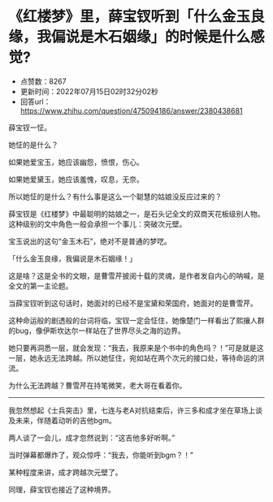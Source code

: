 # 《红楼梦》里，薛宝钗听到「什么金玉良缘，我偏说是木石姻缘」的时候是什么感觉?
- 点赞数：8267
- 更新时间：2022年07月15日02时32分02秒
- 回答url：https://www.zhihu.com/question/475094186/answer/2380438681
<body>
 <p data-pid="vDczi0YK">薛宝钗一怔。</p>
 <p data-pid="j2yfd4qT">她怔的是什么？</p>
 <p data-pid="I6QSXIN9">如果她爱宝玉，她应该幽怨，愤恨，伤心。</p>
 <p data-pid="cb93bj-Z">如果她爱黛玉，她应该羞愧，叹息，无奈。</p>
 <p data-pid="8Ram8fK9">所以她怔的是什么？有什么事是这么一个聪慧的姑娘没反应过来的？</p>
 <p data-pid="fdy1426D">薛宝钗是《红楼梦》中最聪明的姑娘之一，是石头记全文的双商天花板级别人物。这种级别的文中角色一般会承担一个事儿：突破次元壁。</p>
 <p data-pid="i5rr7J-a">宝玉说出的这句“金玉木石”，绝对不是普通的梦呓。</p>
 <p data-pid="Eg0bXeWV">「什么金玉良缘，我偏说是木石姻缘！」</p>
 <p data-pid="C8oTeOPA">这是啥？这是全书的文眼，是曹雪芹披阅十载的灵魂，是作者发自内心的呐喊，是全文的第一主论题。</p>
 <p data-pid="XfzgGT4Y">当薛宝钗听到这句话时，她面对的已经不是宝黛和荣国府，她面对的是曹雪芹。</p>
 <p data-pid="EFO1b6rv">这种命运般的剧透般的台词将临，宝钗一定会怔住，她像楚门一样看出了熙攘人群的bug，像伊斯坎达尔一样站在了世界尽头之海的边界。</p>
 <p data-pid="oo6I1cBr">她只要再洞悉一层，就会发现：“我去，我原来是个书中的角色吗？！”可是就是这一层，她永远无法跨越。所以她怔住，宛如站在两个次元的接口处，等待命运的洪流。</p>
 <p data-pid="o69xo_uo">为什么无法跨越？曹雪芹在持笔微笑，老大哥在看着你。</p>
 <hr>
 <p data-pid="uN3nV1r0">我忽然想起《士兵突击》里，七连与老A对抗结束后，许三多和成才坐在草场上谈及未来，伴随着动听的吉他bgm。</p>
 <p data-pid="RqDEEL4T">两人谈了一会儿，成才忽然说到：“这吉他多好听啊。”</p>
 <p data-pid="tGKcVYPa">当时弹幕都爆炸了，观众惊呼：“我去，你能听到bgm？！”</p>
 <p data-pid="vmUflRlD">某种程度来讲，成才跨越次元壁了。</p>
 <p data-pid="M5t_ACne">同理，薛宝钗也接近了这种境界。</p>
</body>